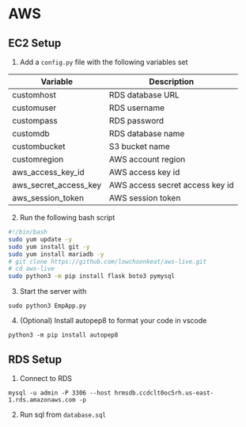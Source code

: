 # AWS
## EC2 Setup
1. Add a `config.py` file with the following variables set

| Variable              | Description           |
| --------------------- | --------------------- |
| customhost            | RDS database URL      |
| customuser            | RDS username          |    
| custompass            | RDS password          |
| customdb              | RDS database name     |        
| custombucket          | S3 bucket name        |       
| customregion          | AWS account region    |                
| aws_access_key_id     | AWS access key id     |                
| aws_secret_access_key | AWS access secret access key id |                
| aws_session_token     | AWS session token     |                

2. Run the following bash script
```bash
#!/bin/bash
sudo yum update -y
sudo yum install git -y
sudo yum install mariadb -y
# git clone https://github.com/lowchoonkeat/aws-live.git
# cd aws-live
sudo python3 -m pip install flask boto3 pymysql
```

3. Start the server with
```
sudo python3 EmpApp.py
```

4. (Optional) Install autopep8 to format your code in vscode
```
python3 -m pip install autopep8
```

## RDS Setup
1. Connect to RDS
```
mysql -u admin -P 3306 --host hrmsdb.ccdclt0oc5rh.us-east-1.rds.amazonaws.com -p
```
2. Run sql from `database.sql`